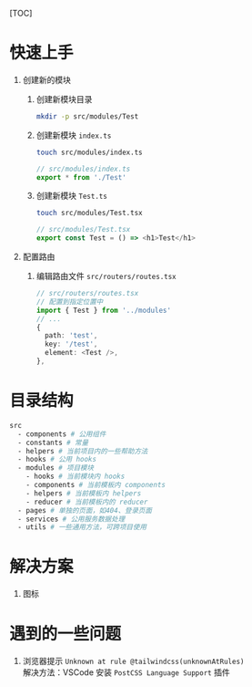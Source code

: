 [TOC]

# 快速上手

1. 创建新的模块

   1. 创建新模块目录

      ```bash
      mkdir -p src/modules/Test
      ```

   2. 创建新模块 `index.ts`

      ```bash
      touch src/modules/index.ts
      ```

      ```typescript
      // src/modules/index.ts
      export * from './Test'
      ```

   3. 创建新模块 `Test.ts`
      ```bash
      touch src/modules/Test.tsx
      ```
      ```typescript
      // src/modules/Test.tsx
      export const Test = () => <h1>Test</h1>
      ```

2. 配置路由
   1. 编辑路由文件 `src/routers/routes.tsx`
      ```typescript
      // src/routers/routes.tsx
      // 配置到指定位置中
      import { Test } from '../modules'
      // ...
      {
        path: 'test',
        key: '/test',
        element: <Test />,
      },
      ```

# 目录结构

```bash
src
  - components # 公用组件
  - constants # 常量
  - helpers # 当前项目内的一些帮助方法
  - hooks # 公用 hooks
  - modules # 项目模块
    - hooks # 当前模块内 hooks
    - components # 当前模板内 components
    - helpers # 当前模板内 helpers
    - reducer # 当前模板内的 reducer
  - pages # 单独的页面，如404、登录页面
  - services # 公用服务数据处理
  - utils # 一些通用方法，可跨项目使用
```

# 解决方案

1. 图标

# 遇到的一些问题

1. 浏览器提示 `Unknown at rule @tailwindcss(unknownAtRules)`  
   解决方法：VSCode 安装 `PostCSS Language Support` 插件
